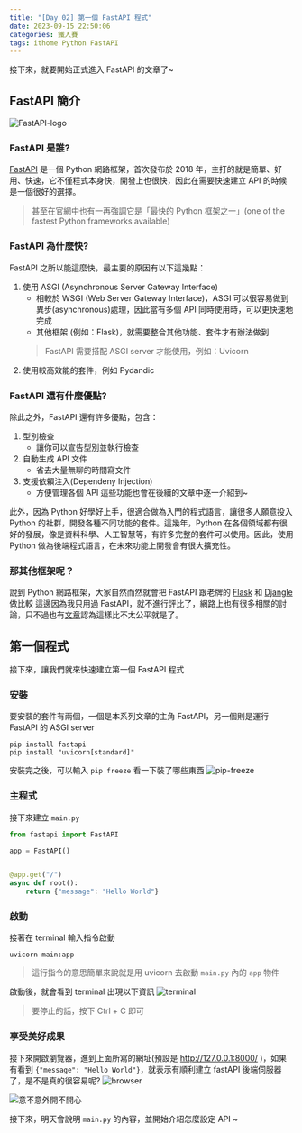 ```yaml
---
title: "[Day 02] 第一個 FastAPI 程式"
date: 2023-09-15 22:50:06
categories: 鐵人賽
tags: ithome Python FastAPI
---
```

接下來，就要開始正式進入 FastAPI 的文章了~

## FastAPI 簡介
![FastAPI-logo](https://fastapi.tiangolo.com/img/logo-margin/logo-teal.png)

### FastAPI 是誰?
[FastAPI](https://fastapi.tiangolo.com/) 是一個 Python 網路框架，首次發布於 2018 年，主打的就是簡單、好用、快速，它不僅程式本身快，開發上也很快，因此在需要快速建立 API 的時候是一個很好的選擇。
> 甚至在官網中也有一再強調它是「最快的 Python 框架之一」(one of the fastest Python frameworks available)

### FastAPI 為什麼快?
FastAPI 之所以能這麼快，最主要的原因有以下這幾點：
1. 使用 ASGI (Asynchronous Server Gateway Interface) 
   - 相較於 WSGI (Web Server Gateway Interface)，ASGI 可以很容易做到異步(asynchronous)處理，因此當有多個 API 同時使用時，可以更快速地完成
   - 其他框架 (例如：Flask)，就需要整合其他功能、套件才有辦法做到
   > FastAPI 需要搭配 ASGI server 才能使用，例如：Uvicorn
2. 使用較高效能的套件，例如 Pydandic

### FastAPI 還有什麼優點?
除此之外，FastAPI 還有許多優點，包含：
1. 型別檢查
   - 讓你可以宣告型別並執行檢查
2. 自動生成 API 文件
   - 省去大量無聊的時間寫文件
3. 支援依賴注入(Dependeny Injection)
   - 方便管理各個 API
這些功能也會在後續的文章中逐一介紹到~

此外，因為 Python 好學好上手，很適合做為入門的程式語言，讓很多人願意投入 Python 的社群，開發各種不同功能的套件。這幾年，Python 在各個領域都有很好的發展，像是資料科學、人工智慧等，有許多完整的套件可以使用。因此，使用 Python 做為後端程式語言，在未來功能上開發會有很大擴充性。

### 那其他框架呢？
說到 Python 網路框架，大家自然而然就會把 FastAPI 跟老牌的 [Flask](https://flask.palletsprojects.com/en/2.3.x/) 和 [Djangle](https://www.djangoproject.com/) 做比較
這邊因為我只用過 FastAPI，就不進行評比了，網路上也有很多相關的討論，只不過也有[文章](https://zhuanlan.zhihu.com/p/369591096)認為這樣比不太公平就是了。

## 第一個程式
接下來，讓我們就來快速建立第一個 FastAPI 程式

### 安裝
要安裝的套件有兩個，一個是本系列文章的主角 FastAPI，另一個則是運行 FastAPI 的 ASGI server

```
pip install fastapi
pip install "uvicorn[standard]"
```

安裝完之後，可以輸入 `pip freeze` 看一下裝了哪些東西
![pip-freeze](https://firebasestorage.googleapis.com/v0/b/images-7e754.appspot.com/o/ithome%2F2_pip.PNG?alt=media&token=ce7394cf-a04b-4ae1-a58f-9fe138fcee7c)

### 主程式
接下來建立 `main.py`
```python
from fastapi import FastAPI

app = FastAPI()


@app.get("/")
async def root():
    return {"message": "Hello World"}
```

### 啟動
接著在 terminal 輸入指令啟動
```
uvicorn main:app
```
> 這行指令的意思簡單來說就是用 uvicorn 去啟動 `main.py` 內的 `app` 物件

啟動後，就會看到 terminal 出現以下資訊
![terminal](https://firebasestorage.googleapis.com/v0/b/images-7e754.appspot.com/o/ithome%2F2_main.PNG?alt=media&token=2794edfc-5830-449c-9e4c-f79fad63022c)
> 要停止的話，按下 Ctrl + C 即可

### 享受美好成果
接下來開啟瀏覽器，進到上面所寫的網址(預設是 http://127.0.0.1:8000/ )，如果有看到 `{"message": "Hello World"}`，就表示有順利建立 fastAPI 後端伺服器了，是不是真的很容易呢?
![browser](https://firebasestorage.googleapis.com/v0/b/images-7e754.appspot.com/o/ithome%2F2_browser.PNG?alt=media&token=2f3d8bb3-0730-44c8-861e-4808276e65da)

![意不意外開不開心](https://memeprod.sgp1.digitaloceanspaces.com/user-template/2f5d2ef66931b6898980a8735e4c57e3.png)

接下來，明天會說明 `main.py` 的內容，並開始介紹怎麼設定 API ~

